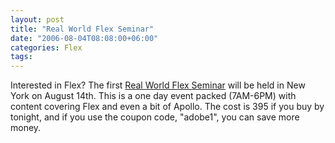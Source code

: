 ```yaml
---
layout: post
title: "Real World Flex Seminar"
date: "2006-08-04T08:08:00+06:00"
categories: Flex 
tags: 
---
```


Interested in Flex? The first <a href="http://www.flexseminar.com/">Real World Flex Seminar</a> will be held in New York on August 14th. This is a one day event packed (7AM-6PM) with content covering Flex and even a bit of Apollo. The cost is 395 if you buy by tonight, and if you use the coupon code, "adobe1", you can save more money.